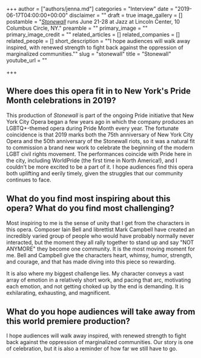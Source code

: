 +++
author = ["authors/jenna.md"]
categories = "Interview"
date = "2019-06-17T04:00:00+00:00"
disclaimer = ""
draft = true
image_gallery = []
postamble = "[_Stonewall_](https://nycopera.com/shows/stonewall/) runs June 21-28 at Jazz at Lincoln Center, 10 Columbus Circle, NY."
preamble = ""
primary_image = ""
primary_image_credit = ""
related_articles = []
related_companies = []
related_people = []
short_description = "\"I hope audiences will walk away inspired, with renewed strength to fight back against the oppression of marginalized communities.\""
slug = "stonewall"
title = "Stonewall"
youtube_url = ""

+++
## Where does this opera fit in to New York's Pride Month celebrations in 2019?

This production of _Stonewall_ is part of the ongoing Pride initiative that New York City Opera began a few years ago in which the company produces an LGBTQ+-themed opera during Pride Month every year. The fortunate coincidence is that 2019 marks both the 75th anniversary of New York City Opera and the 50th anniversary of the Stonewall riots, so it was a natural fit to commission a brand new work to celebrate the beginning of the modern LGBT civil rights movement. The performances coincide with Pride here in the city, including WorldPride (the first time in North America!), and I couldn't be more excited to be a part of it. I hope audiences find this opera both uplifting and eerily timely, given the struggles that our community continues to face. 

## What do you find most inspiring about this opera? What do you find most challenging?

Most inspiring to me is the sense of unity that I get from the characters in this opera. Composer Iain Bell and librettist Mark Campbell have created an incredibly varied group of people who would have probably normally never interacted, but the moment they all rally together to stand up and say "NOT ANYMORE" they become one community. It is the most moving moment for me. Bell and Campbell give the characters heart, whimsy, humor, strength, and courage, and that has made diving into this piece so rewarding. 

It is also where my biggest challenge lies. My character conveys a vast array of emotion in a relatively short work, and pacing that arc, motivating each emotion, and not getting choked up by the end is demanding. It is exhilarating, exhausting, and magnificent. 

## What do you hope audiences will take away from this world premiere production?

I hope audiences will walk away inspired, with renewed strength to fight back against the oppression of marginalized communities. Our story is one of celebration, but it is also a reminder of how far we still have to go.